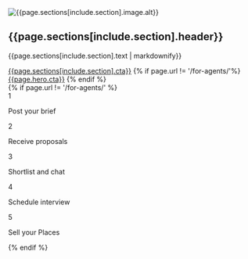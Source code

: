 <section class="bg-white">
  <div class="container-fluid">
    <div class="row">
      <div class="col-12 offset-md-1 col-md-5 p-0 my-2 {% if page.sections[include.section]['content on left?']%} {% endif %} ">
        <img class="img-fluid bleed large-mobile-image" src="{{page.sections[include.section].image.file}}" alt="{{page.sections[include.section].image.alt}}">  
      </div>
      <div class="col-12 col-md-5 d-flex my-2 {% if page.sections[include.section]['content on left?']%} {% endif %}">
        <div class='align-self-center text-justify'>
          <h2>{{page.sections[include.section].header}}</h2>
          <p class="my-4">{{page.sections[include.section].text | markdownify}}</p>
          <a class="btn btn-outline-primary" href="{{page.sections[include.section]['cta link']}}">{{page.sections[include.section].cta}}</a>
          {% if page.url != '/for-agents/'%}
            <a class="btn btn-outline-primary" href="{{page.hero['cta link']}}">{{page.hero.cta}}</a>  
          {% endif %} 
        </div>
      </div>
    </div>
    {% if page.url != '/for-agents/' %}
      <div class='row mb-5 basic-section-navigation'>
        <div class='horizontal'>    
        </div>
        <div class='col-md single-item-nav'>
          <span>1</span>
          <p>Post your brief</p>
        </div>
        <div class='col-md single-item-nav'>
          <span>2</span>
          <p>Receive proposals</p></div>
        <div class='col-md single-item-nav'>
          <span>3</span>
          <p>Shortlist and chat</p></div>
        <div class='col-md single-item-nav'>
          <span>4</span>
          <p>Schedule interview</p></div>
        <div class='col-md single-item-nav'>
          <span>5</span>
          <p>Sell your Places</p></div>
      </div>
      {% endif %}
  </div>
</section>
